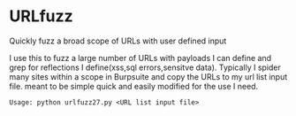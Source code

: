 # URLfuzz
Quickly fuzz a broad scope of URLs with user defined input

I use this to fuzz a large number of URLs with payloads I can define and grep for reflections I define(xss,sql errors,sensitve data). Typically I spider many sites within a scope in Burpsuite and copy the URLs to my url list input file.
meant to be simple quick and easily modified for the use I need.

`Usage: python urlfuzz27.py <URL list input file>`
